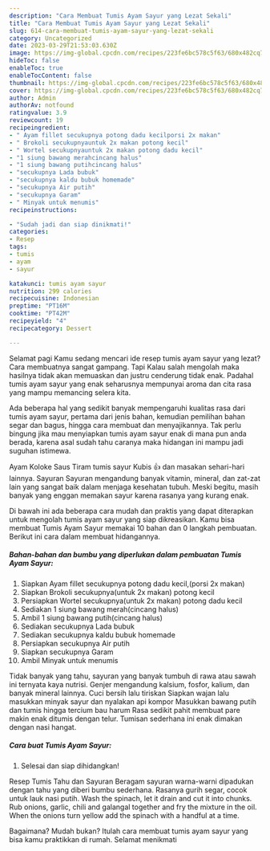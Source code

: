 ```yaml
---
description: "Cara Membuat Tumis Ayam Sayur yang Lezat Sekali"
title: "Cara Membuat Tumis Ayam Sayur yang Lezat Sekali"
slug: 614-cara-membuat-tumis-ayam-sayur-yang-lezat-sekali
category: Uncategorized
date: 2023-03-29T21:53:03.630Z
image: https://img-global.cpcdn.com/recipes/223fe6bc578c5f63/680x482cq70/tumis-ayam-sayur-foto-resep-utama.jpg
hideToc: false
enableToc: true
enableTocContent: false
thumbnail: https://img-global.cpcdn.com/recipes/223fe6bc578c5f63/680x482cq70/tumis-ayam-sayur-foto-resep-utama.jpg
cover: https://img-global.cpcdn.com/recipes/223fe6bc578c5f63/680x482cq70/tumis-ayam-sayur-foto-resep-utama.jpg
author: Admin
authorAv: notfound
ratingvalue: 3.9
reviewcount: 19
recipeingredient:
- " Ayam fillet secukupnya potong dadu kecilporsi 2x makan"
- " Brokoli secukupnyauntuk 2x makan potong kecil"
- " Wortel secukupnyauntuk 2x makan potong dadu kecil"
- "1 siung bawang merahcincang halus"
- "1 siung bawang putihcincang halus"
- "secukupnya Lada bubuk"
- "secukupnya kaldu bubuk homemade"
- "secukupnya Air putih"
- "secukupnya Garam"
- " Minyak untuk menumis"
recipeinstructions:

- "Sudah jadi dan siap dinikmati!"
categories:
- Resep
tags:
- tumis
- ayam
- sayur

katakunci: tumis ayam sayur 
nutrition: 299 calories
recipecuisine: Indonesian
preptime: "PT16M"
cooktime: "PT42M"
recipeyield: "4"
recipecategory: Dessert

---
```



Selamat pagi Kamu sedang mencari ide resep tumis ayam sayur yang lezat? Cara membuatnya sangat gampang. Tapi Kalau salah mengolah maka hasilnya tidak akan memuaskan dan justru cenderung tidak enak. Padahal tumis ayam sayur yang enak seharusnya mempunyai aroma dan cita rasa yang mampu memancing selera kita.


Ada beberapa hal yang sedikit banyak mempengaruhi kualitas rasa dari tumis ayam sayur, pertama dari jenis bahan, kemudian pemilihan bahan segar dan bagus, hingga cara membuat dan menyajikannya. Tak perlu bingung jika mau menyiapkan tumis ayam sayur enak di mana pun anda berada, karena asal sudah tahu caranya maka hidangan ini mampu jadi suguhan istimewa.

Ayam Koloke Saus Tiram tumis sayur Kubis 👍 dan masakan sehari-hari lainnya. Sayuran Sayuran mengandung banyak vitamin, mineral, dan zat-zat lain yang sangat baik dalam menjaga kesehatan tubuh. Meski begitu, masih banyak yang enggan memakan sayur karena rasanya yang kurang enak.


Di bawah ini ada beberapa cara mudah dan praktis yang dapat diterapkan untuk mengolah tumis ayam sayur yang siap dikreasikan. Kamu bisa membuat Tumis Ayam Sayur memakai 10 bahan dan 0 langkah pembuatan. Berikut ini cara dalam membuat hidangannya.

<!--inarticleads1-->

##### Bahan-bahan dan bumbu yang diperlukan dalam pembuatan Tumis Ayam Sayur:

1. Siapkan  Ayam fillet secukupnya potong dadu kecil,(porsi 2x makan)
1. Siapkan  Brokoli secukupnya(untuk 2x makan) potong kecil
1. Persiapkan  Wortel secukupnya(untuk 2x makan) potong dadu kecil
1. Sediakan 1 siung bawang merah(cincang halus)
1. Ambil 1 siung bawang putih(cincang halus)
1. Sediakan secukupnya Lada bubuk
1. Sediakan secukupnya kaldu bubuk homemade
1. Persiapkan secukupnya Air putih
1. Siapkan secukupnya Garam
1. Ambil  Minyak untuk menumis


Tidak banyak yang tahu, sayuran yang banyak tumbuh di rawa atau sawah ini ternyata kaya nutrisi. Genjer mengandung kalsium, fosfor, kalium, dan banyak mineral lainnya. Cuci bersih lalu tiriskan Siapkan wajan lalu masukkan minyak sayur dan nyalakan api kompor Masukkan bawang putih dan tumis hingga tercium bau harum Rasa sedikit pahit membuat pare makin enak ditumis dengan telur. Tumisan sederhana ini enak dimakan dengan nasi hangat. 

<!--inarticleads2-->

##### Cara buat Tumis Ayam Sayur:


1. Selesai dan siap dihidangkan!

Resep Tumis Tahu dan Sayuran Beragam sayuran warna-warni dipadukan dengan tahu yang diberi bumbu sederhana. Rasanya gurih segar, cocok untuk lauk nasi putih. Wash the spinach, let it drain and cut it into chunks. Rub onions, garlic, chili and galangal together and fry the mixture in the oil. When the onions turn yellow add the spinach with a handful at a time. 

Bagaimana? Mudah bukan? Itulah cara membuat tumis ayam sayur yang bisa kamu praktikkan di rumah. Selamat menikmati
